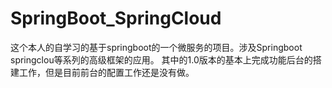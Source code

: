 # SpringBoot_SpringCloud
这个本人的自学习的基于springboot的一个微服务的项目。涉及Springboot springclou等系列的高级框架的应用。
其中的1.0版本的基本上完成功能后台的搭建工作，但是目前前台的配置工作还是没有做。